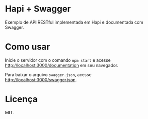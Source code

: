 # Hapi + Swagger
Exemplo de API RESTful implementada em Hapi e documentada com Swagger.

# Como usar
Inicie o servidor com o comando `npm start` e acesse [http://localhost:3000/documentation](http://localhost:3000/documentation) em seu navegador.

Para baixar o arquivo `swagger.json`, acesse [http://localhost:3000/swagger.json](http://localhost:3000/swagger.json).

# Licença
MIT.